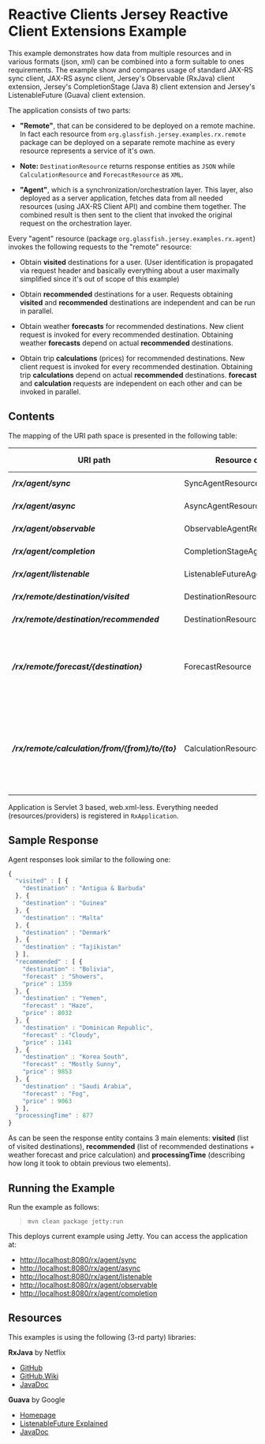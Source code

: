 <!--

    DO NOT ALTER OR REMOVE COPYRIGHT NOTICES OR THIS HEADER.

    Copyright (c) 2015 Oracle and/or its affiliates. All rights reserved.

    The contents of this file are subject to the terms of either the GNU
    General Public License Version 2 only ("GPL") or the Common Development
    and Distribution License("CDDL") (collectively, the "License").  You
    may not use this file except in compliance with the License.  You can
    obtain a copy of the License at
    http://glassfish.java.net/public/CDDL+GPL_1_1.html
    or packager/legal/LICENSE.txt.  See the License for the specific
    language governing permissions and limitations under the License.

    When distributing the software, include this License Header Notice in each
    file and include the License file at packager/legal/LICENSE.txt.

    GPL Classpath Exception:
    Oracle designates this particular file as subject to the "Classpath"
    exception as provided by Oracle in the GPL Version 2 section of the License
    file that accompanied this code.

    Modifications:
    If applicable, add the following below the License Header, with the fields
    enclosed by brackets [] replaced by your own identifying information:
    "Portions Copyright [year] [name of copyright owner]"

    Contributor(s):
    If you wish your version of this file to be governed by only the CDDL or
    only the GPL Version 2, indicate your decision by adding "[Contributor]
    elects to include this software in this distribution under the [CDDL or GPL
    Version 2] license."  If you don't indicate a single choice of license, a
    recipient has the option to distribute your version of this file under
    either the CDDL, the GPL Version 2 or to extend the choice of license to
    its licensees as provided above.  However, if you add GPL Version 2 code
    and therefore, elected the GPL Version 2 license, then the option applies
    only if the new code is made subject to such option by the copyright
    holder.

-->

Reactive Clients Jersey Reactive Client Extensions Example
==========================================================

This example demonstrates how data from multiple resources and in
various formats (json, xml) can be combined into a form suitable to ones
requirements. The example show and compares usage of standard JAX-RS
sync client, JAX-RS async client, Jersey's Observable (RxJava) client
extension, Jersey's CompletionStage (Java 8) client extension and
Jersey's ListenableFuture (Guava) client extension.

The application consists of two parts:

-   **"Remote"**, that can be considered to be deployed on a
    remote machine. In fact each resource from
    `org.glassfish.jersey.examples.rx.remote` package can be deployed on
    a separate remote machine as every resource represents a service of
    it's own.

-   **Note:** `DestinationResource` returns response entities as `JSON`
    while `CalculationResource` and `ForecastResource` as `XML`.

-   **"Agent"**, which is a synchronization/orchestration layer. This
    layer, also deployed as a server application, fetches data from all
    needed resources (using JAX-RS Client API) and combine
    them together. The combined result is then sent to the client that
    invoked the original request on the orchestration layer.

Every "agent" resource (package `org.glassfish.jersey.examples.rx.agent`)
invokes the following requests to the "remote" resource:

-   Obtain **visited** destinations for a user. (User identification is
    propagated via request header and basically everything about a user
    maximally simplified since it's out of scope of this example)

-   Obtain **recommended** destinations for a user. Requests obtaining
    **visited** and **recommended** destinations are independent and can
    be run in parallel.

-   Obtain weather **forecasts** for recommended destinations. New
    client request is invoked for every recommended destination.
    Obtaining weather **forecasts** depend on actual
    **recommended** destinations.

-   Obtain trip **calculations** (prices) for recommended destinations.
    New client request is invoked for every recommended destination.
    Obtaining trip **calculations** depend on actual
    **recommended** destinations. **forecast** and **calculation**
    requests are independent on each other and can be invoked
    in parallel.

Contents
--------

The mapping of the URI path space is presented in the following table:

URI path                                           | Resource class                  | HTTP methods   | Allowed values
-------------------------------------------------- | ------------------------------- | -------------- | ------------------------------------------------------------------------------
**_/rx/agent/sync_**                               | SyncAgentResource               | GET            | returns JSON
**_/rx/agent/async_**                              | AsyncAgentResource              | GET            | returns JSON
**_/rx/agent/observable_**                         | ObservableAgentResource         | GET            | returns JSON
**_/rx/agent/completion_**                         | CompletionStageAgentResource    | GET            | returns JSON
**_/rx/agent/listenable_**                         | ListenableFutureAgentResource   | GET            | returns JSON
**_/rx/remote/destination/visited_**               | DestinationResource             | GET            | returns JSON
**_/rx/remote/destination/recommended_**           | DestinationResource             | GET            | returns JSON
**_/rx/remote/forecast/{destination}_**            | ForecastResource                | GET            | destination - name of a country; returns XML (random value)
**_/rx/remote/calculation/from/{from}/to/{to}_**   | CalculationResource             | GET            | from - name of a country, to - name of a country; returns XML (random value)

Application is Servlet 3 based, web.xml-less. Everything needed (resources/providers) is registered in `RxApplication`.

Sample Response
---------------

Agent responses look similar to the following one:

```javascript
{
  "visited" : [ {
    "destination" : "Antigua & Barbuda"
  }, {
    "destination" : "Guinea"
  }, {
    "destination" : "Malta"
  }, {
    "destination" : "Denmark"
  }, {
    "destination" : "Tajikistan"
  } ],
  "recommended" : [ {
    "destination" : "Bolivia",
    "forecast" : "Showers",
    "price" : 1359
  }, {
    "destination" : "Yemen",
    "forecast" : "Haze",
    "price" : 8032
  }, {
    "destination" : "Dominican Republic",
    "forecast" : "Cloudy",
    "price" : 1141
  }, {
    "destination" : "Korea South",
    "forecast" : "Mostly Sunny",
    "price" : 9853
  }, {
    "destination" : "Saudi Arabia",
    "forecast" : "Fog",
    "price" : 9063
  } ],
  "processingTime" : 877
}
```

As can be seen the response entity contains 3 main elements: **visited**
(list of visited destinations), **recommended** (list of recommended
destinations + weather forecast and price calculation) and
**processingTime** (describing how long it took to obtain previous two
elements).

Running the Example
-------------------

Run the example as follows:

>     mvn clean package jetty:run

This deploys current example using Jetty. You can access the application at:

-   <http://localhost:8080/rx/agent/sync>
-   <http://localhost:8080/rx/agent/async>
-   <http://localhost:8080/rx/agent/listenable>
-   <http://localhost:8080/rx/agent/observable>
-   <http://localhost:8080/rx/agent/completion>

Resources
---------

This examples is using the following (3-rd party) libraries:

**RxJava** by Netflix
-   [GitHub](https://github.com/ReactiveX/RxJava)
-   [GitHub.Wiki](https://github.com/ReactiveX/RxJava/wiki)
-   [JavaDoc](http://reactivex.io/RxJava/javadoc/)

**Guava** by Google
-   [Homepage](https://code.google.com/p/guava-libraries/)
-   [ListenableFuture
    Explained](https://code.google.com/p/guava-libraries/wiki/ListenableFutureExplained)
-   [JavaDoc](http://docs.guava-libraries.googlecode.com/git/javadoc/index.html?overview-summary.html)
